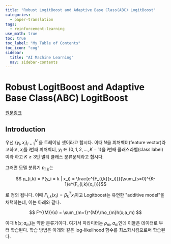 ```yaml
---
title: "Robust LogitBoost and Adaptive Base Class(ABC) LogitBoost" 
categories:
  - paper-translation
tags:
  - reinforcement-learning
use_math: true
toc: true
toc_label: "My Table of Contents"
toc_icon: "cog"
sidebar:
  title: "AI Machine Learning"
  nav: sidebar-contents
---
```


# Robust LogitBoost and Adaptive Base Class(ABC) LogitBoost

[원문링크](https://arxiv.org/ftp/arxiv/papers/1203/1203.3491.pdf)

## Introduction

우선 $\{y_i, x_i\}_{i=1}^{N}$ 을 트레이닝 셋이라고 합시다. 이때 $N$을 피쳐벡터(feature vector)라고하고, 
$x_i$를 $i$번째 피쳐벡터, $y_i \in \{0,1,2,\dots, K-1\}$을 $i$번째 클래스라벨(class label)이라 하고 $K \geq 3$인 멀티 클래스 분류문제라고 합시다.

그러면 모델 분류기 $p_{i,k}$는 

$$ p_{i,k} = P(y_i = k | x_i) = \frac{e^{F_{i,k}(x_i)}}{\sum_{s=0}^{K-1}e^{F_{i,k}(x_i)}}$$

로 정의 됩니다. 이때 $F_{i,k}(x_i) = \beta_{k}^{T}x_{i}$이고 Logitboost는 유연한 "additive model"을 채택하는데, 이는 아래와 같다.

$$ F^{(M)}(x) = \sum_{m=1}^{M}\rho_{m}h(x;a_m) $$

이때 $h(x;a_m)$는 약한 분류기이다. 여기서 파라미터는 $\rho_m, a_m$인데 이들은 데이터로 부터 학습된다. 
학습 방법은 아래와 같은 log-likelihood 함수를 최소화시킴으로써 학습된다. 


